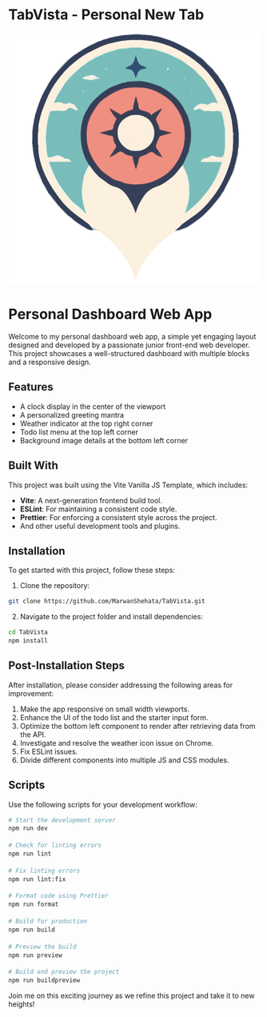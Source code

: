 # TabVista - Personal New Tab

![screenshot](/public/TabVista.png)

# Personal Dashboard Web App


Welcome to my personal dashboard web app, a simple yet engaging layout designed and developed by a passionate junior front-end web developer. This project showcases a well-structured dashboard with multiple blocks and a responsive design.

## Features

- A clock display in the center of the viewport
- A personalized greeting mantra
- Weather indicator at the top right corner
- Todo list menu at the top left corner
- Background image details at the bottom left corner

## Built With

This project was built using the Vite Vanilla JS Template, which includes:

- **Vite**: A next-generation frontend build tool.
- **ESLint**: For maintaining a consistent code style.
- **Prettier**: For enforcing a consistent style across the project.
- And other useful development tools and plugins.

## Installation

To get started with this project, follow these steps:

1. Clone the repository:
```bash
git clone https://github.com/MarwanShehata/TabVista.git
```
2. Navigate to the project folder and install dependencies:
```bash
cd TabVista
npm install
```

## Post-Installation Steps

After installation, please consider addressing the following areas for improvement:

1. Make the app responsive on small width viewports.
2. Enhance the UI of the todo list and the starter input form.
3. Optimize the bottom left component to render after retrieving data from the API.
4. Investigate and resolve the weather icon issue on Chrome.
5. Fix ESLint issues.
6. Divide different components into multiple JS and CSS modules.

## Scripts

Use the following scripts for your development workflow:

```bash
# Start the development server
npm run dev

# Check for linting errors
npm run lint

# Fix linting errors
npm run lint:fix

# Format code using Prettier
npm run format

# Build for production
npm run build

# Preview the build
npm run preview

# Build and preview the project
npm run buildpreview
```

Join me on this exciting journey as we refine this project and take it to new heights!
